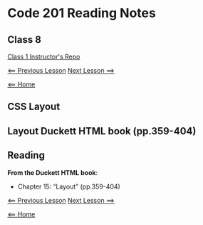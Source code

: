 # Code 201 Reading Notes

## Class 8

[Class 1 Instructor's Repo](https://github.com/codefellows/seattle-201n21/tree/master/class-01)

[<== Previous Lesson](class-07.md) [Next Lesson ==>](class-09.md)

[<== Home](README.md) 

## CSS Layout

## Layout Duckett HTML book (pp.359-404)

## Reading

**From the Duckett HTML book**:

+ Chapter 15: “Layout” (pp.359-404)

[<== Previous Lesson](class-07.md) [Next Lesson ==>](class-09.md)

[<== Home](README.md) 